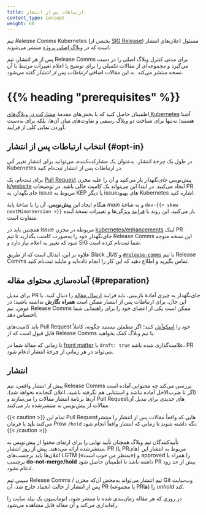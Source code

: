 ```yaml
---
title: ارتباطات پس از انتشار
content_type: concept
weight: 60
---
```


<!-- overview -->

تیم _Release Comms_ Kubernetes (بخشی از
[SIG Release](https://github.com/kubernetes/community/tree/master/sig-release))
مسئول اعلان‌های انتشار است که در
[وبلاگ اصلی پروژه](/docs/contribute/blog/#main-blog) منتشر می‌شوند.

پس از هر انتشار، تیم Release Comms برای مدتی کنترل وبلاگ اصلی را در دست می‌گیرد
و مجموعه‌ای از مقالات تکمیلی را برای توضیح یا اعلام تغییرات مرتبط با آن نسخه منتشر می‌کند.
به این مقالات اضافی _ارتباطات پس از انتشار_ گفته می‌شود.

# {{% heading "prerequisites" %}}

اطمینان حاصل کنید که با بخش‌های مقدمهٔ
[مشارکت در وبلاگ‌های Kubernetes](/docs/contribute/blog/)
آشنا هستید؛ نه‌تنها برای شناخت دو وبلاگ رسمی و تفاوت‌های میان آن‌ها، بلکه برای به‌دست آوردن
نمایی کلی از فرایند.

<!-- body -->

## انتخاب ارتباطات پس از انتشار {#opt-in}

در طول یک چرخهٔ انتشار، به‌عنوان یک مشارکت‌کننده، می‌توانید برای انتشار تغییر آتی Kubernetes
در ارتباطات پس از انتشار ثبت‌نام کنید.

برای ثبت‌نام، یک [Pull Request](https://www.k8s.dev/docs/guide/pull-requests/)
پیش‌نویس _جای‌نگهدار_ باز می‌کنید و آن را علیه مخزن
[k/website](https://github.com/kubernetes/website) ایجاد می‌کنید. در ابتدا این می‌تواند
یک کامیت خالی باشد. در توضیحات PR جای‌نگهدار، به issue مربوط به KEP یا دیگر issueهای بهبود
Kubernetes اشاره کنید.

هنگام ایجاد این **پیش‌نویس**‌، آن را با شاخهٔ پایهٔ _main_ و نه شاخهٔ
`dev-{{< skew nextMinorVersion >}}` باز می‌کنید. این روند با
[فرایند](/docs/contribute/new-content/new-features/#open-a-placeholder-pr)
ویژگی‌ها و تغییرات نسخهٔ آینده متفاوت است.

همچنین باید در issue مربوطه در مخزن
[kubernetes/enhancements](https://github.com/kubernetes/enhancements)
لینک PR جای‌نگهدار خود را به‌صورت کامنت بگذارید تا تیم Release Comms این نسخه متوجه شود
که تغییر به اعلام نیاز دارد و SIG شما ثبت‌نام کرده است.

علاوه بر این، ایدئال است که از طریق Slack و کانال
[`#release-comms`](https://kubernetes.slack.com/archives/CNT9Y603D)
با تیم Release Comms تماس بگیرید و اطلاع دهید که این کار را انجام داده‌اید و مایلید ثبت‌نام کنید.

## آماده‌سازی محتوای مقاله {#preparation}

برای تبدیل PR جای‌نگهدار به چیزی آمادهٔ بازبینی، باید فرایند
[ارسال مقاله](/docs/contribute/blog/article-submission/)
را دنبال کنید. با این حال، برای ارتباطات پس از انتشار ممکن است
**همراه نگارش** نداشته باشید؛ در عوض، تیم Release Comms ممکن است یکی از اعضای خود را
برای راهنمایی شما اختصاص دهد.

باید کامیت‌های Pull Request خود را
[اسکوآش](https://www.k8s.dev/docs/guide/pull-requests/#squashing)
کنید؛ اگر مطمئن نیستید چگونه، کاملاً قابل قبول است که از Release Comms یا تیم وبلاگ کمک بخواهید.

تا زمانی که مقالهٔ شما در
[front matter](https://gohugo.io/content-management/front-matter/)
با `draft: true` علامت‌گذاری شده باشد، PR می‌تواند در هر زمانی از چرخهٔ انتشار ادغام شود.

## انتشار

پیش از انتشار واقعی، تیم Release Comms بررسی می‌کند چه محتوایی آماده است
(اگر تا ضرب‌الاجل آماده نباشد و استثنایی هم نگرفته باشید، اعلان گنجانده نخواهد شد).
آن‌ها برنامهٔ انتشار مقالات را می‌سازند و Pull Requestهای جدیدی برای تبدیل آن مقالات
از پیش‌نویس به منتشرشده باز می‌کنند.

{{< caution >}}
تمام این Pull Requestهایی که واقعاً مقالات پس از انتشار را منتشر می‌کنند **باید**
با فرمان Prow `/hold` نگه داشته شوند تا زمانی که انتشار واقعاً انجام شود.
{{< /caution >}}

تأییدکنندگان تیم وبلاگ همچنان تأیید نهایی را برای ارتقای محتوا از پیش‌نویس
به منتشرشده ارائه می‌دهند. پیش از روز انتشار، PR (یا PRهای) مربوط به انتشار این
اعلان‌ها باید برچسب‌های LGTM («به‌نظر من خوب است») و approved را همراه با برچسب
**do-not-merge/hold** داشته باشد تا اطمینان حاصل شود PR بیش از حد زود ادغام نشود.

سپس تیم Release Comms / تیم انتشار می‌تواند به‌محض آن‌که مخزن Git وب‌سایت پس از انتشار
از حالت انجماد خارج شد، آن PR (یا مجموعه PRها) را _unhold_ کند.

در روزی که هر مقاله زمان‌بندی شده تا منتشر شود، اتوماسیون یک بیلد سایت را
راه‌اندازی می‌کند و آن مقاله قابل مشاهده می‌شود.
